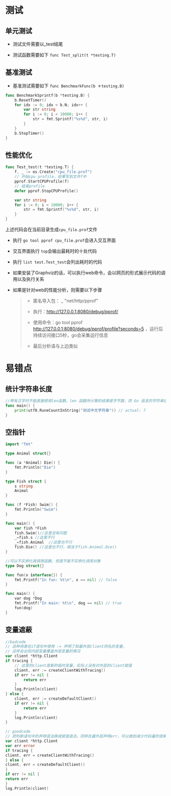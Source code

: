 # 测试

## 单元测试

- 测试文件需要以_test结尾

- 测试函数需要如下 `func Test_split(t *testing.T)`

## 基准测试

- 基准测试需要如下 `func BenchmarkFunc(b ＊testing.B)`

```go
func BenchmarkSprintf(b *testing.B) {
    b.ResetTimer()
    for idx := 0; idx < b.N; idx++ {
        var str string
        for i := 0; i < 10000; i++ {
            str = fmt.Sprintf("%s%d", str, i)
        }
    }
    b.StopTimer()
}
```

## 性能优化

```go
func Test_test(t *testing.T) {
    f, _ := os.Create("cpu_file.prof")
    // 开始cpu profile，结果写到文件f中
    pprof.StartCPUProfile(f)
    // 结束profile
    defer pprof.StopCPUProfile()

    var str string
    for i := 0; i < 10000; i++ {
        str = fmt.Sprintf("%s%d", str, i)
    }
}
```

上述代码会在当前目录生成`cpu_file.prof`文件

- 执行 `go tool pprof cpu_file.prof`会进入交互界面

- 交互界面执行 `top`会输出最耗时的十处代码

- 执行 `list test.Test_test`会列出耗时的代码

- 如果安装了Graphviz的话，可以执行web命令，会以网页的形式展示代码的调用以及执行关系

- 如果是针对web的性能分析，则需要以下步骤
  
  > - 匿名导入包： _ "net/http/pprof"
  > 
  > - 执行：http://127.0.0.1:8080/debug/pprof/
  > 
  > - 使用命令：go tool pprof http://127.0.0.1:8080/debug/pprof/profile?seconds=5 ，运行后持续访问接口5秒，go会采集运行信息
  > 
  > - 最后分析语与上边类似

# 易错点

## 统计字符串长度

```go
//带有汉字时不能直接使用len函数，len 函数所计算的结果是字节数，而 Go 语言的字符串是以 UTF-8 格式进行保存的，每个中文占 3 个字节
func main() {
    print(utf8.RuneCountInString("测试中文字符串")) // actual: 7
}
```

## 空指针

```go
import "fmt"

type Animal struct{}

func (a *Animal) Die() {
    fmt.Println("Die")
}

type Fish struct {
    s string
    Animal
}

func (f *Fish) Swim() {
    fmt.Println("Swim")
}

func main() {
    var fish *Fish
    fish.Swim()//这里没有问题
    _=fish.s //这里不行
    _=fish.Animal  //这里也不行
    fish.Die() //这里也不行，相当于fish.Animal.Die()
}

//可以不实例化就调用函数，但是不能不实例化调用对象
type Dog struct{}

func fun(x interface{}) {
    fmt.Printf("In fun: %t\n", x == nil) // false
}

func main() {
    var dog *Dog
    fmt.Printf("In main: %t\n", dog == nil) // true
    fun(dog)
}
```

## 变量遮蔽

```go
//badcode
// 这种场景在if语句中使用 := 声明了和最外层client同名的变量，
// 这样会出现内部变量覆盖外层变量的情况
var client *http.Client
if tracing {
    // 这里的client是新的临时变量，实际上没有对外层的client赋值
    client, err := createClientWithTracing()
    if err != nil {
        return err
    }
    log.Println(client)
} else {
    client, err := createDefaultClient()
    if err != nil {
        return err
    }
    log.Println(client)
}

// goodcode
// 把判断语句中的声明语法换成赋值语法，同样在最外层声明err，可以做到减少代码量的效果
var client *http.Client
var err error
if tracing {
client, err = createClientWithTracing()
} else {
client, err = createDefaultClient()
}
if err != nil {
return err
}
log.Println(client)
```

# 
